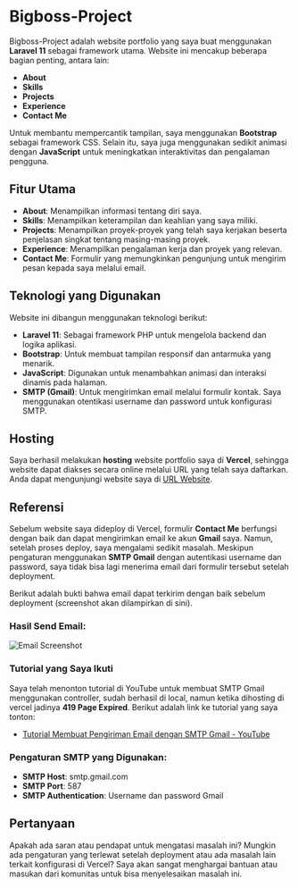 # Bigboss-Project

Bigboss-Project adalah website portfolio yang saya buat menggunakan **Laravel 11** sebagai framework utama. Website ini mencakup beberapa bagian penting, antara lain:
- **About**
- **Skills**
- **Projects**
- **Experience**
- **Contact Me**

Untuk membantu mempercantik tampilan, saya menggunakan **Bootstrap** sebagai framework CSS. Selain itu, saya juga menggunakan sedikit animasi dengan **JavaScript** untuk meningkatkan interaktivitas dan pengalaman pengguna.

## Fitur Utama

- **About**: Menampilkan informasi tentang diri saya.
- **Skills**: Menampilkan keterampilan dan keahlian yang saya miliki.
- **Projects**: Menampilkan proyek-proyek yang telah saya kerjakan beserta penjelasan singkat tentang masing-masing proyek.
- **Experience**: Menampilkan pengalaman kerja dan proyek yang relevan.
- **Contact Me**: Formulir yang memungkinkan pengunjung untuk mengirim pesan kepada saya melalui email.

## Teknologi yang Digunakan

Website ini dibangun menggunakan teknologi berikut:

- **Laravel 11**: Sebagai framework PHP untuk mengelola backend dan logika aplikasi.
- **Bootstrap**: Untuk membuat tampilan responsif dan antarmuka yang menarik.
- **JavaScript**: Digunakan untuk menambahkan animasi dan interaksi dinamis pada halaman.
- **SMTP (Gmail)**: Untuk mengirimkan email melalui formulir kontak. Saya menggunakan otentikasi username dan password untuk konfigurasi SMTP.

## Hosting

Saya berhasil melakukan **hosting** website portfolio saya di **Vercel**, sehingga website dapat diakses secara online melalui URL yang telah saya daftarkan. Anda dapat mengunjungi website saya di [URL Website](https://bigboss-project.vercel.app/).

## Referensi

Sebelum website saya dideploy di Vercel, formulir **Contact Me** berfungsi dengan baik dan dapat mengirimkan email ke akun **Gmail** saya. Namun, setelah proses deploy, saya mengalami sedikit masalah. Meskipun pengaturan menggunakan **SMTP Gmail** dengan autentikasi username dan password, saya tidak bisa lagi menerima email dari formulir tersebut setelah deployment.

Berikut adalah bukti bahwa email dapat terkirim dengan baik sebelum deployment (screenshot akan dilampirkan di sini).

### Hasil Send Email:
![Email Screenshot](assets/hasil-email.png)

### Tutorial yang Saya Ikuti
Saya telah menonton tutorial di YouTube untuk membuat SMTP Gmail menggunakan controller, sudah berhasil di local, namun ketika dihosting di vercel jadinya **419 Page Expired**. Berikut adalah link ke tutorial yang saya tonton:
- [Tutorial Membuat Pengiriman Email dengan SMTP Gmail - YouTube](https://youtu.be/GSIUAhmn9ks?si=JpKFsb14AXb5tAFI)

### Pengaturan SMTP yang Digunakan:
- **SMTP Host**: smtp.gmail.com
- **SMTP Port**: 587
- **SMTP Authentication**: Username dan password Gmail

## Pertanyaan

Apakah ada saran atau pendapat untuk mengatasi masalah ini? Mungkin ada pengaturan yang terlewat setelah deployment atau ada masalah lain terkait konfigurasi di Vercel? Saya akan sangat menghargai bantuan atau masukan dari komunitas untuk bisa menyelesaikan masalah ini.
